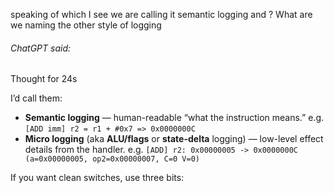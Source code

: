 speaking of which I see we are calling it semantic logging and ?  What are we naming the other style of logging

###### ChatGPT said:

Thought for 24s

I’d call them:

- **Semantic logging** — human-readable “what the instruction means.”
   e.g. `[ADD imm] r2 = r1 + #0x7 => 0x0000000C`
- **Micro logging** (aka **ALU/flags** or **state-delta** logging) — low-level effect details from the handler.
   e.g. `[ADD] r2: 0x00000005 -> 0x0000000C (a=0x00000005, op2=0x00000007, C=0 V=0)`

If you want clean switches, use three bits:

```

```